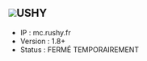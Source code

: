 ## <img src="https://cdn.discordapp.com/attachments/1206352496789033082/1219990916576579584/Rushy.png?ex=660d5014&is=65fadb14&hm=1df6bea3667a068fc5be2b3e58a6ed8e10164386bfa84d5daf0f0773eebb1285&">USHY
- IP : mc.rushy.fr
- Version : 1.8+
- Status : <span>FERMÉ TEMPORAIREMENT</span>
